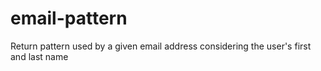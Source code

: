 # email-pattern
Return pattern used by a given email address considering the user's first and last name
